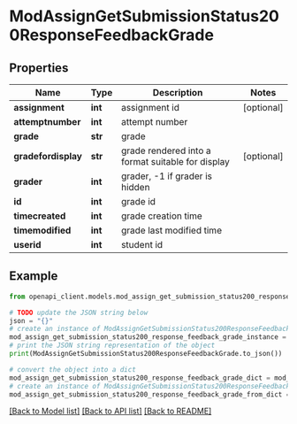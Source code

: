 # ModAssignGetSubmissionStatus200ResponseFeedbackGrade


## Properties

Name | Type | Description | Notes
------------ | ------------- | ------------- | -------------
**assignment** | **int** | assignment id | [optional] 
**attemptnumber** | **int** | attempt number | 
**grade** | **str** | grade | 
**gradefordisplay** | **str** | grade rendered into a format suitable for display | [optional] 
**grader** | **int** | grader, -1 if grader is hidden | 
**id** | **int** | grade id | 
**timecreated** | **int** | grade creation time | 
**timemodified** | **int** | grade last modified time | 
**userid** | **int** | student id | 

## Example

```python
from openapi_client.models.mod_assign_get_submission_status200_response_feedback_grade import ModAssignGetSubmissionStatus200ResponseFeedbackGrade

# TODO update the JSON string below
json = "{}"
# create an instance of ModAssignGetSubmissionStatus200ResponseFeedbackGrade from a JSON string
mod_assign_get_submission_status200_response_feedback_grade_instance = ModAssignGetSubmissionStatus200ResponseFeedbackGrade.from_json(json)
# print the JSON string representation of the object
print(ModAssignGetSubmissionStatus200ResponseFeedbackGrade.to_json())

# convert the object into a dict
mod_assign_get_submission_status200_response_feedback_grade_dict = mod_assign_get_submission_status200_response_feedback_grade_instance.to_dict()
# create an instance of ModAssignGetSubmissionStatus200ResponseFeedbackGrade from a dict
mod_assign_get_submission_status200_response_feedback_grade_from_dict = ModAssignGetSubmissionStatus200ResponseFeedbackGrade.from_dict(mod_assign_get_submission_status200_response_feedback_grade_dict)
```
[[Back to Model list]](../README.md#documentation-for-models) [[Back to API list]](../README.md#documentation-for-api-endpoints) [[Back to README]](../README.md)


